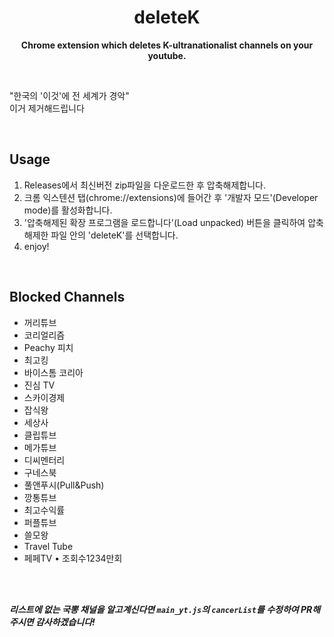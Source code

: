 <div align="center">

<h1>deleteK</h1>

**Chrome extension which deletes K-ultranationalist channels on your youtube.**

</div>
<br>

"한국의 '이것'에 전 세계가 경악"<br>
이거 제거해드립니다

<br>

## Usage
1. Releases에서 최신버전 zip파일을 다운로드한 후 압축해제합니다.
2. 크롬 익스텐션 탭(chrome://extensions)에 들어간 후 '개발자 모드'(Developer mode)를 활성화합니다.
3. '압축해제된 확장 프로그램을 로드합니다'(Load unpacked) 버튼을 클릭하여 압축해제한 파일 안의 'deleteK'를 선택합니다.
4. enjoy!

<br>

## Blocked Channels
- 꺼리튜브
- 코리얼리즘
- Peachy 피치
- 최고킹
- 바이스톰 코리아
- 진심 TV
- 스카이경제
- 잡식왕
- 세상사
- 클립튜브
- 메가튜브
- 디씨멘터리
- 구네스북
- 풀앤푸시(Pull&Push)
- 깡통튜브
- 최고수익률
- 퍼플튜브
- 쓸모왕
- Travel Tube
- 페페TV • 조회수1234만회

<br>
<br>

_**리스트에 없는 국뽕 채널을 알고계신다면 `main_yt.js`의 `cancerList`를 수정하여 PR해주시면 감사하겠습니다!**_
